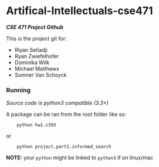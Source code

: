 # Artifical-Intellectuals-cse471
***CSE 471 Project Github***

This is the project git for:

* Riyan Setiadji
* Ryan Zwiefelhofer
* Dominika Wilk
* Michael Matthews
* Sumner Van Schoyck


### Running

*Source code is python3 compatible (3.3+)*

A package can be ran from the root folder like so:

`    python hw1.c393`

or

`    python project.part1.informed_search`

**NOTE:** your `python`  might be linked to `python3` if on linux/mac
